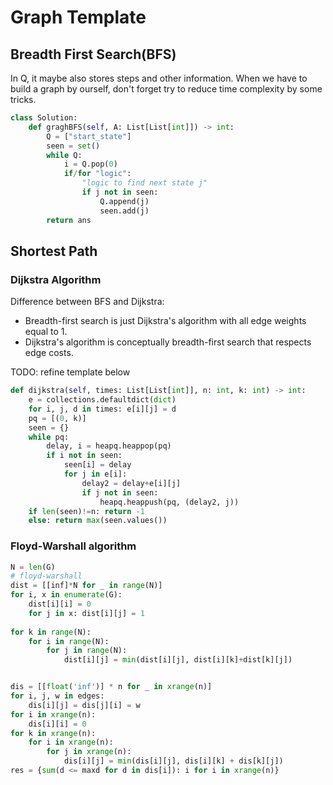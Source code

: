 # Graph Template

## Breadth First Search(BFS)

In Q, it maybe also stores steps and other information.
When we have to build a graph by ourself, don't forget try to reduce time complexity by some tricks.

```py
class Solution:
    def graghBFS(self, A: List[List[int]]) -> int:
        Q = ["start_state"]
        seen = set()
        while Q:
            i = Q.pop(0)
            if/for "logic":
                "logic to find next state j"
                if j not in seen:
                    Q.append(j)
                    seen.add(j)
        return ans
```

## Shortest Path

### Dijkstra Algorithm

Difference between BFS and Dijkstra:

- Breadth-first search is just Dijkstra's algorithm with all edge weights equal to 1.
- Dijkstra's algorithm is conceptually breadth-first search that respects edge costs.

TODO: refine template below

``` py
def dijkstra(self, times: List[List[int]], n: int, k: int) -> int:
    e = collections.defaultdict(dict)
    for i, j, d in times: e[i][j] = d
    pq = [(0, k)]
    seen = {}
    while pq:
        delay, i = heapq.heappop(pq)
        if i not in seen:
            seen[i] = delay
            for j in e[i]:
                delay2 = delay+e[i][j]
                if j not in seen:
                    heapq.heappush(pq, (delay2, j))
    if len(seen)!=n: return -1
    else: return max(seen.values())
```

### Floyd-Warshall algorithm

``` py
N = len(G)
# floyd-warshall
dist = [[inf]*N for _ in range(N)]
for i, x in enumerate(G):
    dist[i][i] = 0
    for j in x: dist[i][j] = 1
        
for k in range(N):
    for i in range(N):
        for j in range(N):
            dist[i][j] = min(dist[i][j], dist[i][k]+dist[k][j])


dis = [[float('inf')] * n for _ in xrange(n)]
for i, j, w in edges:
    dis[i][j] = dis[j][i] = w
for i in xrange(n):
    dis[i][i] = 0
for k in xrange(n):
    for i in xrange(n):
        for j in xrange(n):
            dis[i][j] = min(dis[i][j], dis[i][k] + dis[k][j])
res = {sum(d <= maxd for d in dis[i]): i for i in xrange(n)}
```
